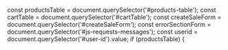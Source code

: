 const productsTable = document.querySelector('#products-table');
const cartTable = document.querySelector('#cartTable');
const createSaleForm = document.querySelector('#createSaleForm');
const errorSectionForm = document.querySelector('#js-requests-messages');
const userid = document.querySelector('#user-id').value;
if (productsTable) {
